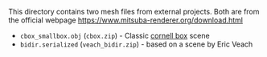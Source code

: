 This directory contains two mesh files from external projects. Both are from the official webpage https://www.mitsuba-renderer.org/download.html

 - `cbox_smallbox.obj` (`cbox.zip`) - Classic [cornell box](http://www.graphics.cornell.edu/online/box/) scene
 - `bidir.serialized` (`veach_bidir.zip`) - based on a scene by Eric Veach